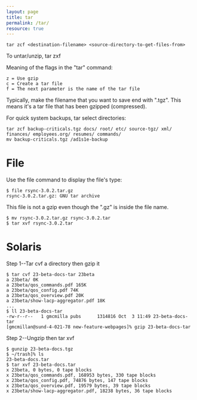 ```yaml
---
layout: page
title: tar
permalink: /tar/
resource: true
---
```

```
tar zcf <destination-filename> <source-directory-to-get-files-from>
```

To untar/unzip, tar zxf <filename>

Meaning of the flags in the "tar" command:

	z = Use gzip
	c = Create a tar file
	f = The next parameter is the name of the tar file

Typically, make the filename that you want to save end with
".tgz". This means it's a tar file that has been gzipped
(compressed).

For quick system backups, tar select directories:

```
tar zcf backup-criticals.tgz docs/ root/ etc/ source-tgz/ xml/ finances/ employees.org/ resumes/ commands/ 
mv backup-criticals.tgz /ad1s1e-backup
```

# File
Use the file command to display the file's type:

```
$ file rsync-3.0.2.tar.gz 
rsync-3.0.2.tar.gz: GNU tar archive
```

This file is not a gzip even though the ".gz" is inside the file name.

```
$ mv rsync-3.0.2.tar.gz rsync-3.0.2.tar
$ tar xvf rsync-3.0.2.tar
```

# Solaris

Step 1--Tar cvf a directory then gzip it

```
$ tar cvf 23-beta-docs-tar 23beta
a 23beta/ 0K
a 23beta/qos_commands.pdf 165K
a 23beta/qos_config.pdf 74K
a 23beta/qos_overview.pdf 20K
a 23beta/show-lacp-aggregator.pdf 18K
...
$ ll 23-beta-docs-tar
-rw-r--r--   1 gmcmilla pubs      1314816 Oct  3 11:49 23-beta-docs-tar
[gmcmillan@sund-4-021-78 new-feature-webpages]% gzip 23-beta-docs-tar
```


Step 2--Ungzip then tar xvf

```
$ gunzip 23-beta-docs.tgz
$ ~/trash]% ls
23-beta-docs.tar
$ tar xvf 23-beta-docs.tar
x 23beta, 0 bytes, 0 tape blocks
x 23beta/qos_commands.pdf, 168953 bytes, 330 tape blocks
x 23beta/qos_config.pdf, 74876 bytes, 147 tape blocks
x 23beta/qos_overview.pdf, 19579 bytes, 39 tape blocks
x 23beta/show-lacp-aggregator.pdf, 18238 bytes, 36 tape blocks
```


